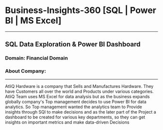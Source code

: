 # Business-Insights-360 [SQL | Power BI | MS Excel]
---
## SQL Data Exploration & Power BI Dashboard

### Domain: Financial Domain
### About Company:
---
AtliQ Hardware is a company that Sells and Manufactures Hardware. They have Customers all over the world and Products under various categories. AtliQ Team uses MS Excel for data analysis but as the business expands globally company's Top management decides to use Power BI for data analytics. So Top management wanted the analytics team to Provide insights through SQl to make decisions and as the later part of the Project a dashboard to be created for various key departments, so they can get insights on important metrics and make data-driven Decisions
